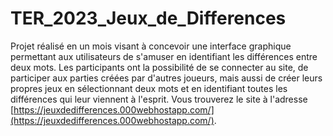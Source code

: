 # TER_2023_Jeux_de_Differences
 
Projet réalisé en un mois visant à concevoir une interface graphique permettant aux utilisateurs de s'amuser en identifiant les différences entre deux mots. Les participants ont la possibilité de se connecter au site, de participer aux parties créées par d'autres joueurs, mais aussi de créer leurs propres jeux en sélectionnant deux mots et en identifiant toutes les différences qui leur viennent à l'esprit. Vous trouverez le site à l'adresse [https://jeuxdedifferences.000webhostapp.com/](https://jeuxdedifferences.000webhostapp.com/).
